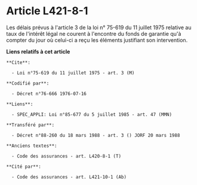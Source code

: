 # Article L421-8-1

Les délais prévus à l'article 3 de la loi n° 75-619 du 11 juillet 1975 relative au taux de l'intérêt légal ne courent à
l'encontre du fonds de garantie qu'à compter du jour où celui-ci a reçu les éléments justifiant son intervention.

**Liens relatifs à cet article**

	**Cite**:

	  - Loi n°75-619 du 11 juillet 1975 - art. 3 (M)

	**Codifié par**:

	  - Décret n°76-666 1976-07-16

	**Liens**:

	  - SPEC_APPLI: Loi n°85-677 du 5 juillet 1985 - art. 47 (MMN)

	**Transféré par**:

	  - Décret n°88-260 du 18 mars 1988 - art. 3 () JORF 20 mars 1988

	**Anciens textes**:

	  - Code des assurances - art. L420-8-1 (T)

	**Cité par**:

	  - Code des assurances - art. L421-10-1 (Ab)
